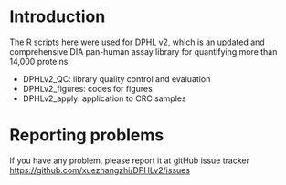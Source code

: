 # Introduction
The R scripts here were used for DPHL v2, which is an updated and comprehensive DIA pan-human assay library for quantifying more than 14,000 proteins.

+ DPHLv2_QC: library quality control and evaluation
+ DPHLv2_figures: codes for figures
+ DPHLv2_apply: application to CRC samples

# Reporting problems
If you have any problem, please report it at gitHub issue tracker https://github.com/xuezhangzhi/DPHLv2/issues
